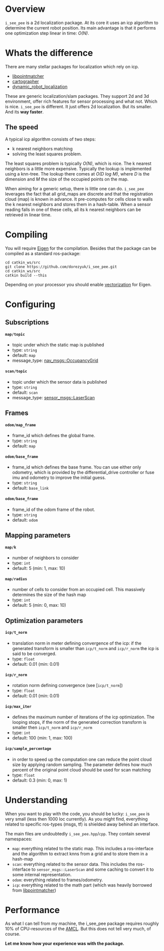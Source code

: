 # Overview

`i_see_pee` is a 2d localization package. At its core it uses an icp algorithm
to determine the current robot position. Its main advantage is that it performs
one optimization step linear in time: *O(N)*.

# Whats the difference

There are many stellar packages for localization which rely on icp. 

- [libpointmatcher](https://github.com/ethz-asl/libpointmatcher)
- [cartographer](https://github.com/googlecartographer/cartographer)
- [dynamic_robot_localization](https://github.com/carlosmccosta/dynamic_robot_localization)

These are generic localization/slam packages. They support 2d and 3d 
environment, offer rich features for sensor processing and what not.
Which is nice. `i_see_pee` is different. It just offers 2d localization. But 
its smaller. And its **way faster**.

## The speed

A typical icp algorithm consists of two steps: 
- k nearest neighbors matching
- solving the least squares problem. 

The least squares problem is typically *O(N)*, which is nice. 
The k nearest neighbors is a little more expensive. Typically the lookup is 
implemented using a knn-tree. The lookup there comes at *O(D log M)*, where *D* 
is the dimension and *M* the size of the occupied points on the map. 

When aiming for a generic setup, there is little one can do. `i_see_pee` 
leverages the fact that all grid_maps are discrete and that the registration 
cloud (map) is known in advance. It pre-computes for cells close to walls the 
k nearest neighbors and stores them in a hash-table. When a sensor reading falls 
in one of these cells, all its k nearest neighbors can be retrieved in linear 
time.
 
# Compiling

You will require [Eigen](http://eigen.tuxfamily.org/index.php?title=Main_Page)
for the compilation. Besides that the package can be compiled as a standard
ros-package:

```
cd catkin_ws/src
git clone https://github.com/dorezyuk/i_see_pee.git
cd catkin_ws/src
catkin build --this
```

Depending on your processor you should enable 
[vectorization](http://eigen.tuxfamily.org/index.php?title=FAQ#How_can_I_enable_vectorization.3F) for Eigen.

# Configuring

## Subscriptions

#### `map/topic`
- topic under which the static map is published
- type: `string`
- default: `map`
- message_type: [nav_msgs::OccupancyGrid](http://docs.ros.org/diamondback/api/nav_msgs/html/msg/OccupancyGrid.html)

#### `scan/topic`
- topic under which the sensor data is published
- type: `string`
- default: `scan`
- message_type: [sensor_msgs::LaserScan](http://docs.ros.org/melodic/api/sensor_msgs/html/msg/LaserScan.html)

## Frames

#### `odom/map_frame`
- frame_id which defines the global frame.
- type: `string`
- default: `map`

#### `odom/base_frame`
- frame_id which defines the base frame. You can use either only odometry, 
which is provided by the differential_drive controller or fuse imu and 
odometry to improve the initial guess. 
- type: `string`
- default: `base_link`

#### `odom/base_frame`
- frame_id of the odom frame of the robot.
- type: `string`
- default: `odom`

## Mapping parameters

#### `map/k`
- number of neighbors to consider
- type: `int`
- default: 5 (min: 1, max: 10) 

#### `map/radius`
- number of cells to consider from an occupied cell. This massively determines
the size of the hash map
- type: `int`
- default: 5 (min: 0, max: 10) 

## Optimization parameters

#### `icp/t_norm`
- translation norm in meter defining convergence of the icp: 
if the generated transform is smaller than `icp/t_norm` and `icp/r_norm` the 
icp is said to be converged.
- type: `float`
- default: 0.01 (min: 0.01)

#### `icp/r_norm`
- rotation norm defining convergence (see [`icp/t_norm`])
- type: `float`
- default: 0.01 (min: 0.01)

#### `icp/max_iter`
- defines the maximum number of iterations of the icp optimization. The looping
stops, if the norm of the generated correction transform is smaller then 
`icp/t_norm` and `icp/r_norm`
- type: `int`
- default: 100 (min: 1, max: 100)

#### `icp/sample_percentage`
- in order to speed up the computation one can reduce the point cloud size by
applying random sampling. The parameter defines how much percent of the original
point cloud should be used for scan matching
- type: `float`
- default: 0.3 (min: 0, max: 1)
 
# Understanding

When you want to play with the code, you should be lucky: `i_see_pee` is very 
small (less then 1000 loc currently). As you might find, everything related
to specific ros-types (msgs, tf) is shielded away behind an interface.

The main files are undoubtedly `i_see_pee.hpp`/`cpp`. They contain several 
namespaces: 

- `map`: everything related to the static map. This includes a ros-interface 
and the algorithm to extract knns from a grid and to store them in a hash-map
- `scan`: everything related to the sensor data. This includes the
ros-interface to `sensor_msgs::LaserScan` and some caching to convert it to 
some internal representation. 
- `odom`: everything related to frames/odometry. 
- `icp`: everything related to the math part (which was heavily borrowed from 
[libpointmatcher](https://github.com/ethz-asl/libpointmatcher))

# Performance

As what I can tell from my machine, the i_see_pee package requires roughly 10% 
of CPU-resources of the [AMCL](https://github.com/ros-planning/navigation/tree/melodic-devel/amcl). 
But this does not tell very much, of course. 

**Let me know how your experience was with the package.** 

